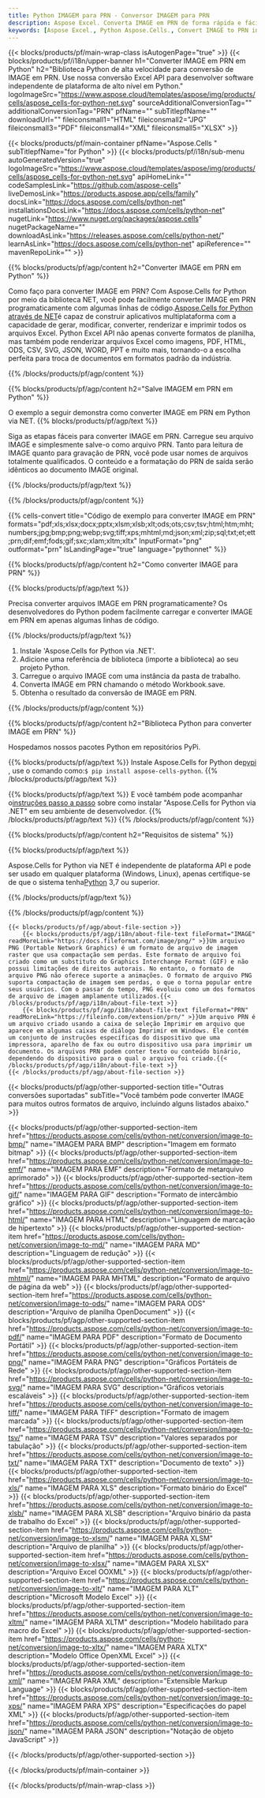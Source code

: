 ```yaml
---
title: Python IMAGEM para PRN - Conversor IMAGEM para PRN
description: Aspose Excel. Converta IMAGE em PRN de forma rápida e fácil com Aspose.Cells. Python IMAGE em PRN. Python Salvar IMAGEM em PRN. Salve IMAGEM como PRN usando Python.
keywords: [Aspose Excel., Python Aspose.Cells., Convert IMAGE to PRN in Python., Save IMAGE to PRN using Python., Python IMAGE to PRN saveformat., IMAGE to PRN Converter., Python Save IMAGE as PRN]
---
```

{{< blocks/products/pf/main-wrap-class isAutogenPage="true" >}}
{{< blocks/products/pf/i18n/upper-banner h1="Converter IMAGE em PRN em Python" h2="Biblioteca Python de alta velocidade para conversão de IMAGE em PRN. Use nossa conversão Excel API para desenvolver software independente de plataforma de alto nível em Python." logoImageSrc="https://www.aspose.cloud/templates/aspose/img/products/cells/aspose_cells-for-python-net.svg" sourceAdditionalConversionTag="" additionalConversionTag="PRN" pfName="" subTitlepfName="" downloadUrl="" fileiconsmall1="HTML" fileiconsmall2="JPG" fileiconsmall3="PDF" fileiconsmall4="XML" fileiconsmall5="XLSX" >}}

{{< blocks/products/pf/main-container pfName="Aspose.Cells " subTitlepfName="for Python" >}}
{{< blocks/products/pf/i18n/sub-menu autoGeneratedVersion="true" logoImageSrc="https://www.aspose.cloud/templates/aspose/img/products/cells/aspose_cells-for-python-net.svg" apiHomeLink="" codeSamplesLink="https://github.com/aspose-cells" liveDemosLink="https://products.aspose.app/cells/family" docsLink="https://docs.aspose.com/cells/python-net" installationsDocsLink="https://docs.aspose.com/cells/python-net" nugetLink="https://www.nuget.org/packages/aspose.cells" nugetPackageName="" downloadAsLink="https://releases.aspose.com/cells/python-net/" learnAsLink="https://docs.aspose.com/cells/python-net" apiReference="" mavenRepoLink="" >}}


{{% blocks/products/pf/agp/content h2="Converter IMAGE em PRN em Python" %}}

 Como faço para converter IMAGE em PRN? Com Aspose.Cells for Python por meio da biblioteca NET, você pode facilmente converter IMAGE em PRN programaticamente com algumas linhas de código.[Aspose.Cells for Python através de NET](https://pypi.org/project/aspose-cells-python/)é capaz de construir aplicativos multiplataforma com a capacidade de gerar, modificar, converter, renderizar e imprimir todos os arquivos Excel. Python Excel API não apenas converte formatos de planilha, mas também pode renderizar arquivos Excel como imagens, PDF, HTML, ODS, CSV, SVG, JSON, WORD, PPT e muito mais, tornando-o a escolha perfeita para troca de documentos em formatos padrão da indústria.

{{% /blocks/products/pf/agp/content %}}


{{% blocks/products/pf/agp/content h2="Salve IMAGEM em PRN em Python" %}}

O exemplo a seguir demonstra como converter IMAGE em PRN em Python via NET.
{{% blocks/products/pf/agp/text %}}

Siga as etapas fáceis para converter IMAGE em PRN. Carregue seu arquivo IMAGE e simplesmente salve-o como arquivo PRN. Tanto para leitura de IMAGE quanto para gravação de PRN, você pode usar nomes de arquivos totalmente qualificados. O conteúdo e a formatação do PRN de saída serão idênticos ao documento IMAGE original.

{{% /blocks/products/pf/agp/text %}}

{{% /blocks/products/pf/agp/content %}}

{{% cells-convert title="Código de exemplo para converter IMAGE em PRN" formats="pdf;xls;xlsx;docx;pptx;xlsm;xlsb;xlt;ods;ots;csv;tsv;html;htm;mht;numbers;jpg;bmp;png;webp;svg;tiff;xps;mhtml;md;json;xml;zip;sql;txt;et;ett;prn;dif;emf;fods;gif;sxc;xlam;xltm;xltx" InputFormat="png" outformat="prn" IsLandingPage="true" language="pythonnet" %}}

{{% blocks/products/pf/agp/content h2="Como converter IMAGE para PRN" %}}

{{% blocks/products/pf/agp/text %}}

Precisa converter arquivos IMAGE em PRN programaticamente? Os desenvolvedores do Python podem facilmente carregar e converter IMAGE em PRN em apenas algumas linhas de código.

{{% /blocks/products/pf/agp/text %}}

1.  Instale 'Aspose.Cells for Python via .NET'.
1.  Adicione uma referência de biblioteca (importe a biblioteca) ao seu projeto Python.
1.  Carregue o arquivo IMAGE com uma instância da pasta de trabalho.
1.  Converta IMAGE em PRN chamando o método Workbook.save.
1. Obtenha o resultado da conversão de IMAGE em PRN.

{{% /blocks/products/pf/agp/content %}}


{{% blocks/products/pf/agp/content h2="Biblioteca Python para converter IMAGE em PRN" %}}

Hospedamos nossos pacotes Python em repositórios PyPi.

{{% blocks/products/pf/agp/text %}}
 Instale Aspose.Cells for Python de<a href="https://pypi.org/project/aspose-cells-python/">pypi</a> , use o comando como:<code>$ pip install aspose-cells-python</code>.
{{% /blocks/products/pf/agp/text %}}

{{% blocks/products/pf/agp/text %}}
 E você também pode acompanhar o[instruções passo a passo](https://docs.aspose.com/cells/python-net/getting-started/) sobre como instalar "Aspose.Cells for Python via .NET" em seu ambiente de desenvolvedor.
{{% /blocks/products/pf/agp/text %}}
{{% /blocks/products/pf/agp/content %}}

{{% blocks/products/pf/agp/content h2="Requisitos de sistema" %}}

{{% blocks/products/pf/agp/text %}}

 Aspose.Cells for Python via NET é independente de plataforma API e pode ser usado em qualquer plataforma (Windows, Linux), apenas certifique-se de que o sistema tenha[Python](https://www.python.org/downloads/) 3,7 ou superior.
 
{{% /blocks/products/pf/agp/text %}}

{{% /blocks/products/pf/agp/content %}}

<!-- aboutfile Starts -->
    {{< blocks/products/pf/agp/about-file-section >}}
        {{< blocks/products/pf/agp/i18n/about-file-text fileFormat="IMAGE" readMoreLink="https://docs.fileformat.com/image/png/" >}}Um arquivo PNG (Portable Network Graphics) é um formato de arquivo de imagem raster que usa compactação sem perdas. Este formato de arquivo foi criado como um substituto do Graphics Interchange Format (GIF) e não possui limitações de direitos autorais. No entanto, o formato de arquivo PNG não oferece suporte a animações. O formato de arquivo PNG suporta compactação de imagem sem perdas, o que o torna popular entre seus usuários. Com o passar do tempo, PNG evoluiu como um dos formatos de arquivo de imagem amplamente utilizados.{{< /blocks/products/pf/agp/i18n/about-file-text >}}
        {{< blocks/products/pf/agp/i18n/about-file-text fileFormat="PRN" readMoreLink="https://fileinfo.com/extension/prn/" >}}Um arquivo PRN é um arquivo criado usando a caixa de seleção Imprimir em arquivo que aparece em algumas caixas de diálogo Imprimir em Windows. Ele contém um conjunto de instruções específicas do dispositivo que uma impressora, aparelho de fax ou outro dispositivo usa para imprimir um documento. Os arquivos PRN podem conter texto ou conteúdo binário, dependendo do dispositivo para o qual o arquivo foi criado.{{< /blocks/products/pf/agp/i18n/about-file-text >}}
    {{< /blocks/products/pf/agp/about-file-section >}}
<!-- aboutfile Ends -->

{{< blocks/products/pf/agp/other-supported-section title="Outras conversões suportadas" subTitle="Você também pode converter IMAGE para muitos outros formatos de arquivo, incluindo alguns listados abaixo." >}}

{{< blocks/products/pf/agp/other-supported-section-item href="https://products.aspose.com/cells/python-net/conversion/image-to-bmp/" name="IMAGEM PARA BMP" description="Imagem em formato bitmap" >}}
{{< blocks/products/pf/agp/other-supported-section-item href="https://products.aspose.com/cells/python-net/conversion/image-to-emf/" name="IMAGEM PARA EMF" description="Formato de metarquivo aprimorado" >}}
{{< blocks/products/pf/agp/other-supported-section-item href="https://products.aspose.com/cells/python-net/conversion/image-to-gif/" name="IMAGEM PARA GIF" description="Formato de intercâmbio gráfico" >}}
{{< blocks/products/pf/agp/other-supported-section-item href="https://products.aspose.com/cells/python-net/conversion/image-to-html/" name="IMAGEM PARA HTML" description="Linguagem de marcação de hipertexto" >}}
{{< blocks/products/pf/agp/other-supported-section-item href="https://products.aspose.com/cells/python-net/conversion/image-to-md/" name="IMAGEM PARA MD" description="Linguagem de redução" >}}
{{< blocks/products/pf/agp/other-supported-section-item href="https://products.aspose.com/cells/python-net/conversion/image-to-mhtml/" name="IMAGEM PARA MHTML" description="Formato de arquivo de página da web" >}}
{{< blocks/products/pf/agp/other-supported-section-item href="https://products.aspose.com/cells/python-net/conversion/image-to-ods/" name="IMAGEM PARA ODS" description="Arquivo de planilha OpenDocument" >}}
{{< blocks/products/pf/agp/other-supported-section-item href="https://products.aspose.com/cells/python-net/conversion/image-to-pdf/" name="IMAGEM PARA PDF" description="Formato de Documento Portátil" >}}
{{< blocks/products/pf/agp/other-supported-section-item href="https://products.aspose.com/cells/python-net/conversion/image-to-png/" name="IMAGEM PARA PNG" description="Gráficos Portáteis de Rede" >}}
{{< blocks/products/pf/agp/other-supported-section-item href="https://products.aspose.com/cells/python-net/conversion/image-to-svg/" name="IMAGEM PARA SVG" description="Gráficos vetoriais escaláveis" >}}
{{< blocks/products/pf/agp/other-supported-section-item href="https://products.aspose.com/cells/python-net/conversion/image-to-tiff/" name="IMAGEM PARA TIFF" description="Formato de imagem marcada" >}}
{{< blocks/products/pf/agp/other-supported-section-item href="https://products.aspose.com/cells/python-net/conversion/image-to-tsv/" name="IMAGEM PARA TSV" description="Valores separados por tabulação" >}}
{{< blocks/products/pf/agp/other-supported-section-item href="https://products.aspose.com/cells/python-net/conversion/image-to-txt/" name="IMAGEM PARA TXT" description="Documento de texto" >}}
{{< blocks/products/pf/agp/other-supported-section-item href="https://products.aspose.com/cells/python-net/conversion/image-to-xls/" name="IMAGEM PARA XLS" description="Formato binário do Excel" >}}
{{< blocks/products/pf/agp/other-supported-section-item href="https://products.aspose.com/cells/python-net/conversion/image-to-xlsb/" name="IMAGEM PARA XLSB" description="Arquivo binário da pasta de trabalho do Excel" >}}
{{< blocks/products/pf/agp/other-supported-section-item href="https://products.aspose.com/cells/python-net/conversion/image-to-xlsm/" name="IMAGEM PARA XLSM" description="Arquivo de planilha" >}}
{{< blocks/products/pf/agp/other-supported-section-item href="https://products.aspose.com/cells/python-net/conversion/image-to-xlsx/" name="IMAGEM PARA XLSX" description="Arquivo Excel OOXML" >}}
{{< blocks/products/pf/agp/other-supported-section-item href="https://products.aspose.com/cells/python-net/conversion/image-to-xlt/" name="IMAGEM PARA XLT" description="Microsoft Modelo Excel" >}}
{{< blocks/products/pf/agp/other-supported-section-item href="https://products.aspose.com/cells/python-net/conversion/image-to-xltm/" name="IMAGEM PARA XLTM" description="Modelo habilitado para macro do Excel" >}}
{{< blocks/products/pf/agp/other-supported-section-item href="https://products.aspose.com/cells/python-net/conversion/image-to-xltx/" name="IMAGEM PARA XLTX" description="Modelo Office OpenXML Excel" >}}
{{< blocks/products/pf/agp/other-supported-section-item href="https://products.aspose.com/cells/python-net/conversion/image-to-xml/" name="IMAGEM PARA XML" description="Extensible Markup Language" >}}
{{< blocks/products/pf/agp/other-supported-section-item href="https://products.aspose.com/cells/python-net/conversion/image-to-xps/" name="IMAGEM PARA XPS" description="Especificações do papel XML" >}}
{{< blocks/products/pf/agp/other-supported-section-item href="https://products.aspose.com/cells/python-net/conversion/image-to-json/" name="IMAGEM PARA JSON" description="Notação de objeto JavaScript" >}}

{{< /blocks/products/pf/agp/other-supported-section >}}

{{< /blocks/products/pf/main-container >}}
    
{{< /blocks/products/pf/main-wrap-class >}}
